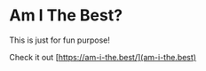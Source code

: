 # Am I The Best?

This is just for fun purpose!

Check it out [https://am-i-the.best/](am-i-the.best)
